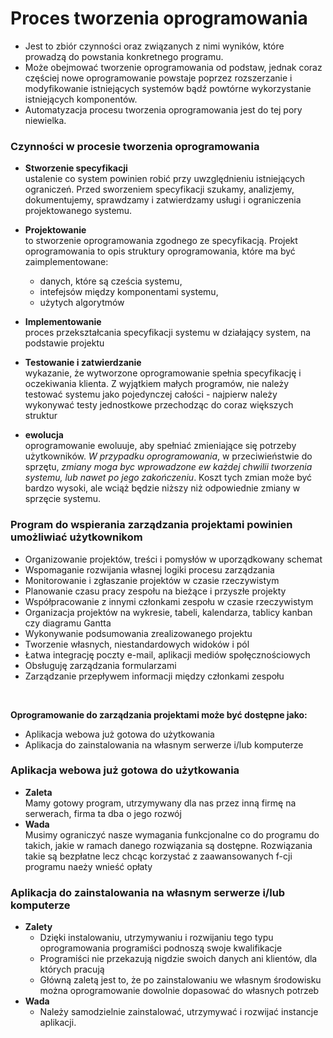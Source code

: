 # Proces tworzenia oprogramowania

- Jest to zbiór czynności oraz związanych z nimi wyników, które prowadzą do powstania konkretnego programu.
- Może obejmować tworzenie oprogramowania od podstaw, jednak coraz częściej nowe oprogramowanie powstaje poprzez rozszerzanie i modyfikowanie istniejących systemów bądź powtórne wykorzystanie istniejących komponentów.
- Automatyzacja procesu tworzenia oprogramowania jest do tej pory niewielka.

### Czynności w procesie tworzenia oprogramowania

- **Stworzenie specyfikacji**<br/>ustalenie co system powinien robić przy uwzględnieniu istniejących ograniczeń. Przed sworzeniem specyfikacji szukamy, analizjemy, dokumentujemy, sprawdzamy i zatwierdzamy usługi i ograniczenia projektowanego systemu.

- **Projektowanie**<br/>to stworzenie oprogramowania zgodnego ze specyfikacją. Projekt oprogramowania to opis struktury oprogramowania, które ma być zaimplementowane:
  - danych, które są cześcia systemu,
  - intefejsów między komponentami systemu,
  - użytych algorytmów

- **Implementowanie**<br/>proces przekształcania specyfikacji systemu w działający system, na podstawie projektu

- **Testowanie i zatwierdzanie**<br/>wykazanie, że wytworzone oprogramowanie spełnia specyfikację i oczekiwania klienta. Z wyjątkiem małych programów, nie należy testować systemu jako pojedynczej całości - najpierw należy wykonywać testy jednostkowe przechodząc do coraz większych struktur

- **ewolucja**<br/>oprogramowanie ewoluuje, aby spełniać zmieniające się potrzeby użytkowników. *W przypadku oprogramowania*, w przeciwieństwie do sprzętu, *zmiany moga byc wprowadzone ew każdej chwilii tworzenia systemu, lub nawet po jego zakończeniu*. Koszt tych zmian może być bardzo wysoki, ale wciąż będzie niższy niż odpowiednie zmiany w sprzęcie systemu.

### Program do wspierania zarządzania projektami powinien umożliwiać użytkownikom

- Organizowanie projektów, treści i pomysłów w uporządkowany schemat
- Wspomaganie rozwijania własnej logiki procesu zarządzania
- Monitorowanie i zgłaszanie projektów w czasie rzeczywistym
- Planowanie czasu pracy zespołu na bieżące i przyszłe projekty
- Współpracowanie z innymi członkami zespołu w czasie rzeczywistym
- Organizacja projektów na wykresie, tabeli, kalendarza, tablicy kanban czy diagramu Gantta
- Wykonywanie podsumowania zrealizowanego projektu
- Tworzenie własnych, niestandardowych widoków i pól
- Łatwa integrację poczty e-mail, aplikacji mediów społęcznościowych
- Obsługuję zarządzania formularzami
- Zarządzanie przepływem informacji między członkami zespołu

<br/>

**Oprogramowanie do zarządzania projektami może być dostępne jako:**
- Aplikacja webowa już gotowa do użytkowania
- Aplikacja do zainstalowania na własnym serwerze i/lub komputerze

### Aplikacja webowa już gotowa do użytkowania

- **Zaleta**<br/>Mamy gotowy program, utrzymywany dla nas przez inną firmę na serwerach, firma ta dba o jego rozwój
- **Wada**<br/>Musimy ograniczyć nasze wymagania funkcjonalne co do programu do takich, jakie w ramach danego rozwiązania są dostępne. Rozwiązania takie są bezpłatne lecz chcąc korzystać z zaawansowanych f-cji programu naeży wnieść opłaty

### Aplikacja do zainstalowania na własnym serwerze i/lub komputerze

- **Zalety**
  - Dzięki instalowaniu, utrzymywaniu i rozwijaniu tego typu oprogramowania programiści podnoszą swoje kwalifikacje
  - Programiści nie przekazują nigdzie swoich danych ani klientów, dla których pracują
  - Główną zaletą jest to, że po zainstalowaniu we własnym środowisku można oprogramowanie dowolnie dopasować do własnych potrzeb
- **Wada**
  - Należy samodzielnie zainstalować, utrzymywać i rozwijać instancje aplikacji.